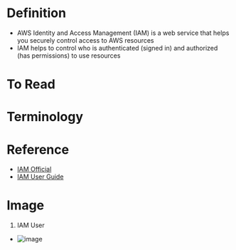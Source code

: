 # Definition
* AWS Identity and Access Management (IAM) is a web service that helps you securely control access to AWS resources
* IAM helps to control who is authenticated (signed in) and authorized (has permissions) to use resources
# To Read

# Terminology

# Reference
* [IAM Official](https://aws.amazon.com/iam/)
* [IAM User Guide](https://docs.aws.amazon.com/IAM/latest/UserGuide/introduction.html)

# Image
1. IAM User
* ![image](https://user-images.githubusercontent.com/7721150/154327491-636d5373-88ef-4015-825e-f0baf7f831bc.png)

